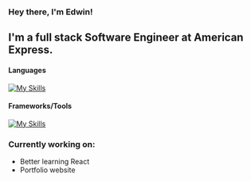 ### Hey there, I'm Edwin!
## I'm a full stack Software Engineer at American Express.
#### Languages
[![My Skills](https://skillicons.dev/icons?i=ts,js,cs,java,py,c)](https://skillicons.dev)

#### Frameworks/Tools
[![My Skills](https://skillicons.dev/icons?i=angular,dotnet,spring,docker,kubernetes,aws,tailwind)](https://skillicons.dev)

### Currently working on:
- Better learning React
- Portfolio website
